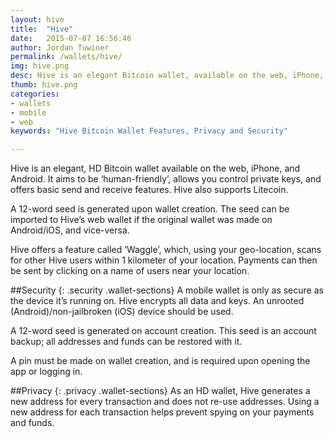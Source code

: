 ```yaml
---
layout: hive
title:  "Hive"
date:   2015-07-07 16:56:46
author: Jordan Tuwiner
permalink: /wallets/hive/
img: hive.png
desc: Hive is an elegant Bitcoin wallet, available on the web, iPhone, and Android. Its clean interface and ease of use make it a good choice for beginners.
thumb: hive.png
categories: 
- wallets
- mobile
- web
keywords: "Hive Bitcoin Wallet Features, Privacy and Security"

---
```


Hive is an elegant, HD Bitcoin wallet available on the web, iPhone, and Android. It aims to be ‘human-friendly’, allows you control private keys, and offers basic send and receive features. Hive also supports Litecoin.

A 12-word seed is generated upon wallet creation. The seed can be imported to Hive’s web wallet if the original wallet was made on Android/iOS, and vice-versa.

Hive offers a feature called ‘Waggle’, which, using your geo-location, scans for other Hive users within 1 kilometer of your location. Payments can then be sent by clicking on a name of users near your location.

##Security
{: .security .wallet-sections}
A mobile wallet is only as secure as the device it’s running on. Hive encrypts all data and keys. An unrooted (Android)/non-jailbroken (iOS) device should be used.

A 12-word seed is generated on account creation. This seed is an account backup; all addresses and funds can be restored with it.

A pin must be made on wallet creation, and is required upon opening the app or logging in.

##Privacy
{: .privacy .wallet-sections}
As an HD wallet, Hive generates a new address for every transaction and does not re-use addresses. Using a new address for each transaction helps prevent spying on your payments and funds.

[hampden]: https://github.com/jekyll/jekyll